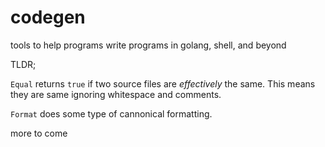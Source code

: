 # codegen
tools to help programs write programs in golang, shell, and beyond

TLDR;

`Equal` returns `true` if two source files are _effectively_ the same.  This means they are same ignoring whitespace and comments.

`Format` does some type of cannonical formatting.

more to come

